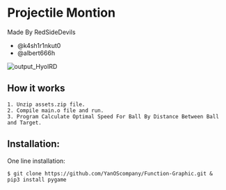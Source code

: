 # Projectile Montion
Made By RedSideDevils 
- @k4sh1r1nkut0
- @albert666h

![output_HyoIRD](https://i.imgur.com/oRBQGra.gif)

## How it works
```
1. Unzip assets.zip file.
2. Compile main.o file and run.
3. Program Calculate Optimal Speed For Ball By Distance Between Ball and Target.
```

## Installation:

One line installation:
```
$ git clone https://github.com/YanOScompany/Function-Graphic.git & pip3 install pygame
```

